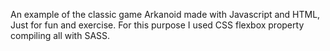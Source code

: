 An example of the classic game Arkanoid made with Javascript and HTML, Just for fun and exercise. 
For this purpose I used CSS flexbox property compiling all with SASS.



